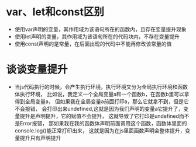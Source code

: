# var、let和const区别
- 使用var声明的变量，其作用域为该语句所在的函数内，且存在变量提升现象
- 使用let声明的变量，其作用域为该语句所在的代码块内，不存在变量提升
- 使用const声明的是常量，在后面出现的代码中不能再修改该常量的值
# 谈谈变量提升
- 当js代码执行的时候，会产生执行环境，执行环境又分为全局执行环境和函数体执行环境，
  比如说，我定义一个全局变量a和一个函数b，在函数b里可以拿得到全局变量a，
  但如果我在全局变量a前面打印a，那么它就拿不到，但是它不会报错，
  会打印出来undefined,这就是因为我们声明的变量a它提升了，变量提升是声明提升，它的赋值不会提升，
  这就导致了它打印是undefined而不是Error报错，
  那如果我在我的函数体声明前面调用这个函数，函数体里面的console.log()能正常打印出来，
  这就是因为在js里面函数声明会整体提升，变量提升只有声明提升